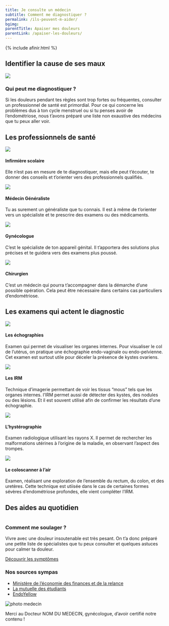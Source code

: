 ```yaml
---
title: Je consulte un médecin
subtitle: Comment me diagnostiquer ?
permalink: /ils-peuvent-m-aider/
bgimg: 
parentTitle: Apaiser mes douleurs
parentLink: /apaiser-les-douleurs/
---
```


{% include afinir.html %}
<section class="section">
    <div class="container">
        <h2 class="mb-56"><span>Identifier la cause de ses maux</span></h2>
        <div class="row d-flex justify-content-lg-between mb-72">
            <img class="col-lg-6" src="/assets/images/Fausse_image.jpg">
            <div class="col-lg-5 d-flex justify-content-center flex-column">
                <h3>Qui peut me diagnostiquer ?</h3>
                <p>Si les douleurs pendant tes règles sont trop fortes ou fréquentes, consulter un professionnel de santé est primordial. Pour ce qui concerne les problèmes dus à ton cycle menstruel ou si tu penses avoir de l’endométriose, nous t’avons préparé une liste non exaustive des médecins que tu peux aller voir.</p>
            </div>
        </div>
        <div class="row mb-56">
            <h2 class="mb-56"><span>Les professionnels de santé</span></h2>
            <div class="col-lg-3 d-flex justify-content-start flex-column">
                <img src="/assets/images/interrogation_homepage.jpg">
                <h4 class="text-center">Infirmière scolaire</h4>
                <p>Elle n’est pas en mesure de te diagnostiquer, mais elle peut t’écouter, te donner des conseils et t’orienter vers des professionnels qualifiés.</p>
            </div>
            <div class="col-lg-3 d-flex justify-content-start flex-column">
                <img src="/assets/images/interrogation_homepage.jpg">
                <h4 class="text-center">Médecin Généraliste</h4>
                <p>Tu as surement un généraliste que tu connais. Il est à même de t’orienter vers un spécialiste et te prescrire des examens ou des médicaments. </p>
            </div>
            <div class="col-lg-3 d-flex justify-content-start flex-column">
                <img src="/assets/images/interrogation_homepage.jpg">
                <h4 class="text-center">Gynécologue</h4>
                <p>C’est le spécialiste de ton appareil génital. Il t’apportera des solutions plus précises et te guidera vers des examens plus poussé.</p>
            </div>
            <div class="col-lg-3 d-flex justify-content-start flex-column">
                <img src="/assets/images/interrogation_homepage.jpg">
                <h4 class="text-center">Chirurgien</h4>
                <p>C’est un médecin qui pourra t’accompagner dans la démarche d’une possible opération. Cela peut être nécessaire dans certains cas particuliers d’endométriose.</p>
            </div>
        </div>
        <div class="row d-flex">
            <h2 class="mb-56"><span>Les examens qui actent le diagnostic</span></h2>
            <div class="col-lg-3 d-flex justify-content-start flex-column">
                <img src="/assets/images/interrogation_homepage.jpg">
                <h4 class='text-center'>Les échographies</h4>
                <p>Examen qui permet de visualiser les organes internes. Pour visualiser le col de l’utérus, on pratique une échographie endo-vaginale ou endo-pelvienne. Cet examen est surtout utile pour déceler la présence de kystes ovariens.</p>
            </div>
            <div class="col-lg-3 d-flex justify-content-start flex-column">
                <img src="/assets/images/interrogation_homepage.jpg">
                <h4 class='text-center'>Les IRM</h4>
                <p>Technique d’imagerie permettant de voir les tissus “mous” tels que les organes internes. l’IRM permet aussi de détecter des kystes, des nodules ou des lésions. Et il est souvent utilisé afin de confirmer les résultats d’une échographie.</p>
            </div>
            <div class="col-lg-3 d-flex justify-content-start flex-column">
                <img src="/assets/images/interrogation_homepage.jpg">
                <h4 class='text-center'>L’hystérographie</h4>
                <p>Examen radiologique utilisant les rayons X. Il permet de rechercher les malformations utérines à l’origine de la maladie, en observant l’aspect des trompes. </p>
            </div>
            <div class="col-lg-3 d-flex justify-content-start flex-column">
                <img src="/assets/images/interrogation_homepage.jpg">
                <h4 class='text-center'>Le coloscanner à l’air</h4>
                <p>Examen, réalisant une exploration de l’ensemble du rectum, du colon, et des uretères. Cette technique  est utiisée dans le cas de certaines formes sévères d’endométriose profondes, elle vient compléter l’IRM.</p>
            </div>
        </div>
    </div>
</section>

<section class="section">
    <div class="container">
        <h2 class="mb-56" class="mb-56"><span>Des aides au quotidien</span></h2>
        <div class="row d-flex justify-content-between">
            <div class="col-12 col-lg-6 mb-4 mb-lg-0">
                <img class="w-100" src="{{ "/assets/images/interrogation_homepage.jpg" | relative_url }}" alt="">
            </div>
            <div class="col-12 col-lg-5 d-flex justify-content-center align-items-start flex-column ">
                <h3 class="titre_sommaire_accueil">Comment me soulager ?</h3>
                <p class="card-text">Vivre avec une douleur insoutenable est très pesant. On t’a donc préparé une petite liste de spécialistes que tu peux consulter et quelques astuces pour calmer ta douleur.</p>
                <a href="/que-m-arrive-t-il/" class="btn btn-primary">Découvrir les symptômes</a>
            </div>
        </div>
    </div>
</section>

<section class="sources section">
    <div class="container">
        <div class="row">
            <h3>Nos sources sympas</h3>
            <ul class="d-flex flex-column justify-content-lg-between flex-lg-row">
                <li><a href="#">Ministère de l’économie des finances et de la relance</a></li>
                <li><a href="#">La mutuelle des étudiants</a></li>
                <li><a href="#">EndoYellow</a></li>
            </ul>
            <div class="d-flex">
                <img src="/assets/images/le-petit-chaperon-rouge.png" alt="photo medecin" class="mr-1">
                <p>Merci au Docteur NOM DU MEDECIN, gynécologue, d’avoir certifié notre contenu !</p>
            </div>
        </div>
    </div>
</section>
